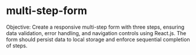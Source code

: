 # multi-step-form
Objective: Create a responsive multi-step form with three steps, ensuring data validation, error handling, and navigation controls using React.js. The form should persist data to local storage and enforce sequential completion of steps.
